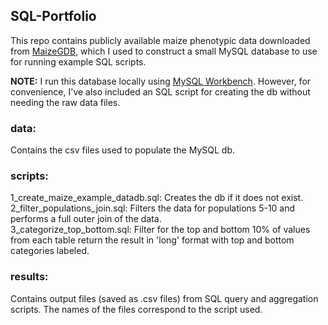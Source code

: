 ## SQL-Portfolio

This repo contains publicly available maize phenotypic data downloaded from [MaizeGDB](https://download.maizegdb.org/Maize_Domestication_Traits/), which I used to construct a small MySQL database to use for running example SQL scripts.

**NOTE:** I run this database locally using [MySQL Workbench](https://www.mysql.com/products/workbench/). However, for convenience, I've also included an SQL script for creating the db without needing the raw data files.

### data:
Contains the csv files used to populate the MySQL db.

### scripts:
1_create_maize_example_datadb.sql: Creates the db if it does not exist.<br>
2_filter_populations_join.sql: Filters the data for populations 5-10 and performs a full outer join of the data.<br>
3_categorize_top_bottom.sql: Filter for the top and bottom 10% of values from each table return the result in 'long' format with top and bottom categories labeled.<br>

### results:
Contains output files (saved as .csv files) from SQL query and aggregation scripts. The names of the files correspond to the script used.